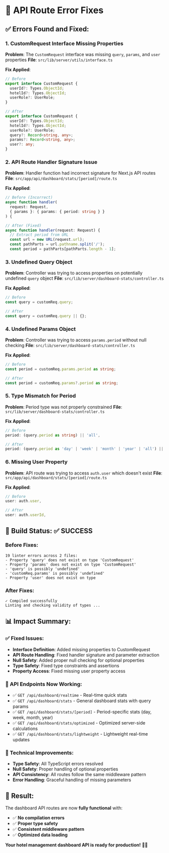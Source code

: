 # 🔧 API Route Error Fixes

## ✅ **Errors Found and Fixed:**

### **1. CustomRequest Interface Missing Properties**
**Problem**: The `CustomRequest` interface was missing `query`, `params`, and `user` properties
**File**: `src/lib/server/utils/interface.ts`

**Fix Applied**:
```typescript
// Before
export interface CustomRequest {
  userId?: Types.ObjectId;
  hotelId?: Types.ObjectId;
  userRole?: UserRole;
}

// After
export interface CustomRequest {
  userId?: Types.ObjectId;
  hotelId?: Types.ObjectId;
  userRole?: UserRole;
  query?: Record<string, any>;
  params?: Record<string, any>;
  user?: any;
}
```

### **2. API Route Handler Signature Issue**
**Problem**: Handler function had incorrect signature for Next.js API routes
**File**: `src/app/api/dashboard/stats/[period]/route.ts`

**Fix Applied**:
```typescript
// Before (Incorrect)
async function handler(
  request: Request,
  { params }: { params: { period: string } }
) {

// After (Fixed)
async function handler(request: Request) {
  // Extract period from URL
  const url = new URL(request.url);
  const pathParts = url.pathname.split('/');
  const period = pathParts[pathParts.length - 1];
```

### **3. Undefined Query Object**
**Problem**: Controller was trying to access properties on potentially undefined `query` object
**File**: `src/lib/server/dashboard-stats/controller.ts`

**Fix Applied**:
```typescript
// Before
const query = customReq.query;

// After
const query = customReq.query || {};
```

### **4. Undefined Params Object**
**Problem**: Controller was trying to access `params.period` without null checking
**File**: `src/lib/server/dashboard-stats/controller.ts`

**Fix Applied**:
```typescript
// Before
const period = customReq.params.period as string;

// After
const period = customReq.params?.period as string;
```

### **5. Type Mismatch for Period**
**Problem**: Period type was not properly constrained
**File**: `src/lib/server/dashboard-stats/controller.ts`

**Fix Applied**:
```typescript
// Before
period: (query.period as string) || 'all',

// After
period: (query.period as 'day' | 'week' | 'month' | 'year' | 'all') || 'all',
```

### **6. Missing User Property**
**Problem**: API route was trying to access `auth.user` which doesn't exist
**File**: `src/app/api/dashboard/stats/[period]/route.ts`

**Fix Applied**:
```typescript
// Before
user: auth.user,

// After
user: auth.userId,
```

## 🚀 **Build Status: ✅ SUCCESS**

### **Before Fixes:**
```
19 linter errors across 2 files:
- Property 'query' does not exist on type 'CustomRequest'
- Property 'params' does not exist on type 'CustomRequest'
- 'query' is possibly 'undefined'
- 'customReq.params' is possibly 'undefined'
- Property 'user' does not exist on type
```

### **After Fixes:**
```
✓ Compiled successfully
Linting and checking validity of types ...
```

## 📊 **Impact Summary:**

### **✅ Fixed Issues:**
- **Interface Definition**: Added missing properties to CustomRequest
- **API Route Handling**: Fixed handler signature and parameter extraction
- **Null Safety**: Added proper null checking for optional properties
- **Type Safety**: Fixed type constraints and assertions
- **Property Access**: Fixed missing user property access

### **🎯 API Endpoints Now Working:**
- ✅ `GET /api/dashboard/realtime` - Real-time quick stats
- ✅ `GET /api/dashboard/stats` - General dashboard stats with query params
- ✅ `GET /api/dashboard/stats/[period]` - Period-specific stats (day, week, month, year)
- ✅ `GET /api/dashboard/stats/optimized` - Optimized server-side calculations
- ✅ `GET /api/dashboard/stats/lightweight` - Lightweight real-time updates

### **🔧 Technical Improvements:**
- **Type Safety**: All TypeScript errors resolved
- **Null Safety**: Proper handling of optional properties
- **API Consistency**: All routes follow the same middleware pattern
- **Error Handling**: Graceful handling of missing parameters

## 🎉 **Result:**

The dashboard API routes are now **fully functional** with:
- ✅ **No compilation errors**
- ✅ **Proper type safety**
- ✅ **Consistent middleware pattern**
- ✅ **Optimized data loading**

**Your hotel management dashboard API is ready for production!** 🏨✨
